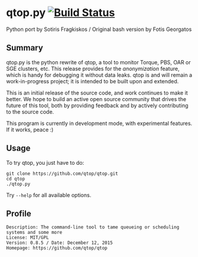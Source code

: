 # qtop.py [![Build Status](https://travis-ci.org/qtop/qtop.svg)](https://travis-ci.org/qtop/qtop)

Python port by Sotiris Fragkiskos / Original bash version by Fotis Georgatos

## Summary
qtop.py is the python rewrite of qtop, a tool to monitor Torque, PBS, OAR or SGE clusters, etc.
This release provides for the *anonymization* feature, which is handy for debugging it without data leaks.
qtop is and will remain a work-in-progress project; it is intended to be built upon and extended.

This is an initial release of the source code, and work continues to make it better. 
We hope to build an active open source community that drives the future of this tool, 
both by providing feedback and by actively contributing to the source code.

This program is currently in development mode, with experimental features. If it works, peace :)

## Usage
To try qtop, you just have to do:

```
git clone https://github.com/qtop/qtop.git
cd qtop
./qtop.py 
```

Try ```--help``` for all available options.

## Profile

```
Description: The command-line tool to tame queueing or scheduling systems and some more
License: MIT/GPL
Version: 0.8.5 / Date: December 12, 2015
Homepage: https://github.com/qtop/qtop
```
